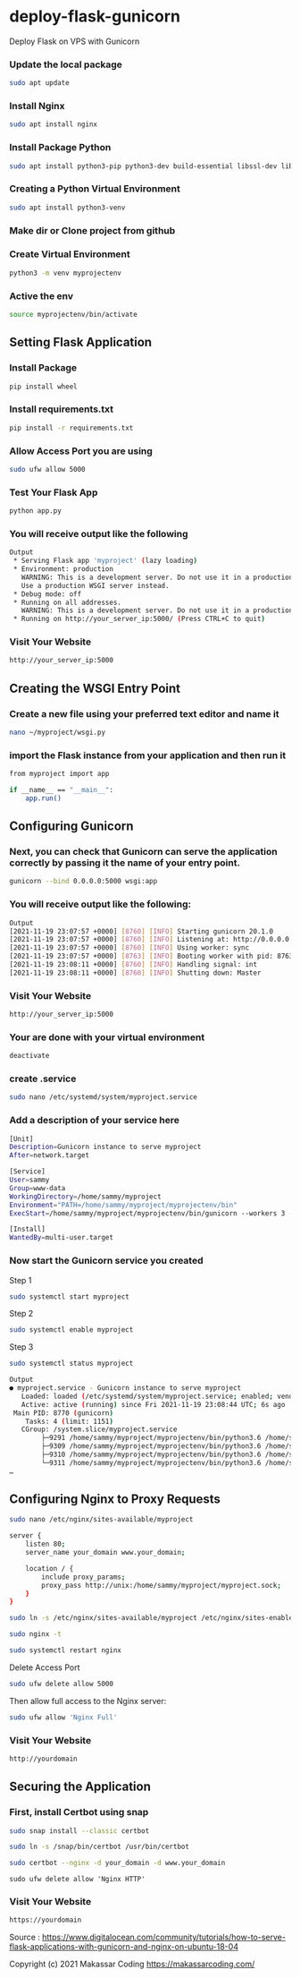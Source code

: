# deploy-flask-gunicorn
Deploy Flask on VPS with Gunicorn

### Update the local package
```bash
sudo apt update
```

### Install Nginx
```bash
sudo apt install nginx
```

### Install Package Python
```bash
sudo apt install python3-pip python3-dev build-essential libssl-dev libffi-dev python3-setuptools
```

### Creating a Python Virtual Environment
```bash
sudo apt install python3-venv
```

### Make dir or Clone project from github

### Create Virtual Environment
```bash
python3 -m venv myprojectenv
```

### Active the env
```bash
source myprojectenv/bin/activate
```

## Setting Flask Application

### Install Package
```bash
pip install wheel
```

### Install requirements.txt
```bash
pip install -r requirements.txt
```

### Allow Access Port you are using
```bash
sudo ufw allow 5000
```

### Test Your Flask App
```bash
python app.py
```

### You will receive output like the following
```bash
Output
 * Serving Flask app 'myproject' (lazy loading)
 * Environment: production
   WARNING: This is a development server. Do not use it in a production deployment.
   Use a production WSGI server instead.
 * Debug mode: off
 * Running on all addresses.
   WARNING: This is a development server. Do not use it in a production deployment.
 * Running on http://your_server_ip:5000/ (Press CTRL+C to quit)
```
### Visit Your Website
```bash
http://your_server_ip:5000
```

## Creating the WSGI Entry Point

### Create a new file using your preferred text editor and name it
```bash
nano ~/myproject/wsgi.py
```

### import the Flask instance from your application and then run it
```bash
from myproject import app

if __name__ == "__main__":
    app.run()
```

## Configuring Gunicorn
### Next, you can check that Gunicorn can serve the application correctly by passing it the name of your entry point.
```bash
gunicorn --bind 0.0.0.0:5000 wsgi:app
```

### You will receive output like the following:
```bash
Output
[2021-11-19 23:07:57 +0000] [8760] [INFO] Starting gunicorn 20.1.0
[2021-11-19 23:07:57 +0000] [8760] [INFO] Listening at: http://0.0.0.0:5000 (8760)
[2021-11-19 23:07:57 +0000] [8760] [INFO] Using worker: sync
[2021-11-19 23:07:57 +0000] [8763] [INFO] Booting worker with pid: 8763
[2021-11-19 23:08:11 +0000] [8760] [INFO] Handling signal: int
[2021-11-19 23:08:11 +0000] [8760] [INFO] Shutting down: Master
```
### Visit Your Website
```bash
http://your_server_ip:5000
```

### Your are done with your virtual environment
```bash
deactivate
```

### create .service 
```bash
sudo nano /etc/systemd/system/myproject.service
```

###  Add a description of your service here
```bash
[Unit]
Description=Gunicorn instance to serve myproject
After=network.target

[Service]
User=sammy
Group=www-data
WorkingDirectory=/home/sammy/myproject
Environment="PATH=/home/sammy/myproject/myprojectenv/bin"
ExecStart=/home/sammy/myproject/myprojectenv/bin/gunicorn --workers 3 --bind unix:myproject.sock -m 007 wsgi:app

[Install]
WantedBy=multi-user.target
```

### Now start the Gunicorn service you created
Step 1
```bash
sudo systemctl start myproject
```
Step 2
```bash
sudo systemctl enable myproject
```
Step 3
```bash
sudo systemctl status myproject
```

```bash
Output
● myproject.service - Gunicorn instance to serve myproject
   Loaded: loaded (/etc/systemd/system/myproject.service; enabled; vendor preset
   Active: active (running) since Fri 2021-11-19 23:08:44 UTC; 6s ago
 Main PID: 8770 (gunicorn)
    Tasks: 4 (limit: 1151)
   CGroup: /system.slice/myproject.service
       	├─9291 /home/sammy/myproject/myprojectenv/bin/python3.6 /home/sammy/myproject/myprojectenv/bin/gunicorn --workers 3 --bind unix:myproject.sock -m 007 wsgi:app
       	├─9309 /home/sammy/myproject/myprojectenv/bin/python3.6 /home/sammy/myproject/myprojectenv/bin/gunicorn --workers 3 --bind unix:myproject.sock -m 007 wsgi:app
       	├─9310 /home/sammy/myproject/myprojectenv/bin/python3.6 /home/sammy/myproject/myprojectenv/bin/gunicorn --workers 3 --bind unix:myproject.sock -m 007 wsgi:app
       	└─9311 /home/sammy/myproject/myprojectenv/bin/python3.6 /home/sammy/myproject/myprojectenv/bin/gunicorn --workers 3 --bind unix:myproject.sock -m 007 wsgi:app
…
```

## Configuring Nginx to Proxy Requests
```bash
sudo nano /etc/nginx/sites-available/myproject
```

```bash
server {
    listen 80;
    server_name your_domain www.your_domain;

    location / {
        include proxy_params;
        proxy_pass http://unix:/home/sammy/myproject/myproject.sock;
    }
}
```

```bash
sudo ln -s /etc/nginx/sites-available/myproject /etc/nginx/sites-enabled
```

```bash
sudo nginx -t
```

```bash
sudo systemctl restart nginx
```
Delete Access Port
```bash
sudo ufw delete allow 5000
```

Then allow full access to the Nginx server:

```bash
sudo ufw allow 'Nginx Full'
```
### Visit Your Website
```bash
http://yourdomain
```

## Securing the Application

### First, install Certbot using snap
```bash
sudo snap install --classic certbot
```

```bash 
sudo ln -s /snap/bin/certbot /usr/bin/certbot
```

```bash
sudo certbot --nginx -d your_domain -d www.your_domain
```

```
sudo ufw delete allow 'Nginx HTTP'
```
### Visit Your Website
```bash
https://yourdomain
```
Source : https://www.digitalocean.com/community/tutorials/how-to-serve-flask-applications-with-gunicorn-and-nginx-on-ubuntu-18-04

Copyright (c) 2021 Makassar Coding
https://makassarcoding.com/






